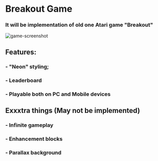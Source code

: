 # Breakout Game

### It will be implementation of old one Atari game "Breakout"
![game-screenshot](https://www.ludumdare.com/compo/wp-content/uploads/2012/08/breakout_clone-550x733.png)

## Features: 

### - "Neon" styling;
### - Leaderboard
### - Playable both on PC and Mobile devices

## Exxxtra things (May not be implemented)

### - Infinite gameplay
### - Enhancement blocks
### - Parallax background